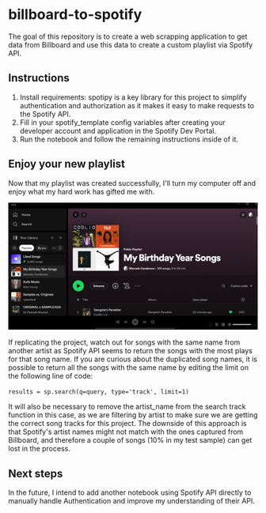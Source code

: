 # billboard-to-spotify
The goal of this repository is to create a web scrapping application to get data from Billboard and use this data to create a custom playlist via Spotify API.

## Instructions

1. Install requirements: spotipy is a key library for this project to simplify authentication and authorization as it makes it easy to make requests to the Spotify API. 
2. Fill in your spotify_template config variables after creating your developer account and application in the Spotify Dev Portal.
3. Run the notebook and follow the remaining instructions inside of it.


## Enjoy your new playlist

Now that my playlist was created successfully, I'll turn my computer off and enjoy what my hard work has gifted me with.

![results](images/results.png)

If replicating the project, watch out for songs with the same name from another artist as Spotify API seems to return the songs with the most plays for that song name. If you are curious about the duplicated song names, it is possible to return all the songs with the same name by editing the limit on the following line of code:

```results = sp.search(q=query, type='track', limit=1)```

It will also be necessary to remove the artist_name from the search track function in this case, as we are filtering by artist to make sure we are getting the correct song tracks for this project. The downside of this approach is that Spotify's artist names might not match with the ones captured from Billboard, and therefore a couple of songs (10% in my test sample) can get lost in the process.

## Next steps

In the future, I intend to add another notebook using Spotify API directly to manually handle Authentication and improve my understanding of their API.

